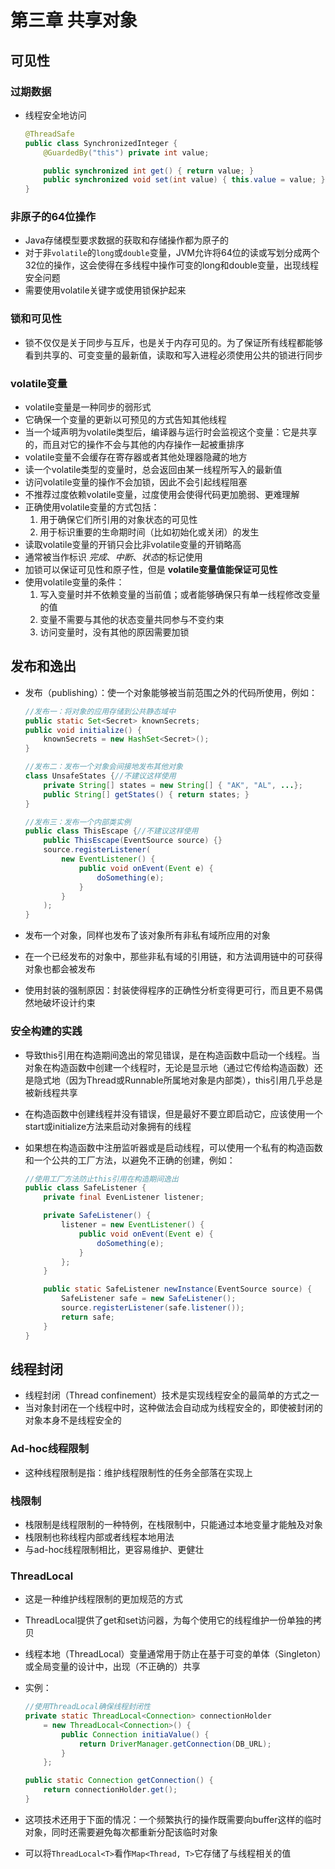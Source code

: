# 第三章 共享对象

## 可见性

### 过期数据

+ 线程安全地访问

    ```java
    @ThreadSafe
    public class SynchronizedInteger {
        @GuardedBy("this") private int value;

        public synchronized int get() { return value; }
        public synchronized void set(int value) { this.value = value; }
    }
    ```

### 非原子的64位操作

+ Java存储模型要求数据的获取和存储操作都为原子的
+ 对于非`volatile`的`long`或`double`变量，JVM允许将64位的读或写划分成两个32位的操作，这会使得在多线程中操作可变的long和double变量，出现线程安全问题
+ 需要使用volatile关键字或使用锁保护起来

### 锁和可见性

+ 锁不仅仅是关于同步与互斥，也是关于内存可见的。为了保证所有线程都能够看到共享的、可变变量的最新值，读取和写入进程必须使用公共的锁进行同步

### volatile变量

+ volatile变量是一种同步的弱形式
+ 它确保一个变量的更新以可预见的方式告知其他线程
+ 当一个域声明为volatile类型后，编译器与运行时会监视这个变量：它是共享的，而且对它的操作不会与其他的内存操作一起被重排序
+ volatile变量不会缓存在寄存器或者其他处理器隐藏的地方
+ 读一个volatile类型的变量时，总会返回由某一线程所写入的最新值
+ 访问volatile变量的操作不会加锁，因此不会引起线程阻塞
+ 不推荐过度依赖volatile变量，过度使用会使得代码更加脆弱、更难理解
+ 正确使用volatile变量的方式包括：
    1. 用于确保它们所引用的对象状态的可见性
    2. 用于标识重要的生命期时间（比如初始化或关闭）的发生
+ 读取volatile变量的开销只会比非volatile变量的开销略高
+ 通常被当作标识 *完成*、*中断*、*状态*的标记使用
+ 加锁可以保证可见性和原子性，但是 **volatile变量值能保证可见性**
+ 使用volatile变量的条件：
    1. 写入变量时并不依赖变量的当前值；或者能够确保只有单一线程修改变量的值
    2. 变量不需要与其他的状态变量共同参与不变约束
    3. 访问变量时，没有其他的原因需要加锁

## 发布和逸出

+ 发布（publishing）：使一个对象能够被当前范围之外的代码所使用，例如：

    ```java
    //发布一：将对象的应用存储到公共静态域中
    public static Set<Secret> knownSecrets;
    public void initialize() {
        knownSecrets = new HashSet<Secret>();
    }

    //发布二：发布一个对象会间接地发布其他对象
    class UnsafeStates {//不建议这样使用
        private String[] states = new String[] { "AK", "AL", ...};
        public String[] getStates() { return states; }
    }

    //发布三：发布一个内部类实例
    public class ThisEscape {//不建议这样使用
        public ThisEscape(EventSource source) {}
        source.registerListener(
            new EventListener() {
                public void onEvent(Event e) {
                    doSomething(e);
                }
            }
        );
    }
    ```

+ 发布一个对象，同样也发布了该对象所有非私有域所应用的对象
+ 在一个已经发布的对象中，那些非私有域的引用链，和方法调用链中的可获得对象也都会被发布
+ 使用封装的强制原因：封装使得程序的正确性分析变得更可行，而且更不易偶然地破坏设计约束

### 安全构建的实践

+ 导致this引用在构造期间逸出的常见错误，是在构造函数中启动一个线程。当对象在构造函数中创建一个线程时，无论是显示地（通过它传给构造函数）还是隐式地（因为Thread或Runnable所属地对象是内部类），this引用几乎总是被新线程共享
+ 在构造函数中创建线程并没有错误，但是最好不要立即启动它，应该使用一个start或initialize方法来启动对象拥有的线程
+ 如果想在构造函数中注册监听器或是启动线程，可以使用一个私有的构造函数和一个公共的工厂方法，以避免不正确的创建，例如：

    ```java
    //使用工厂方法防止this引用在构造期间逸出
    public class SafeListener {
        private final EvenListener listener;

        private SafeListener() {
            listener = new EventListener() {
                public void onEvent(Event e) {
                    doSomething(e);
                }
            };
        }

        public static SafeListener newInstance(EventSource source) {
            SafeListener safe = new SafeListener();
            source.registerListener(safe.listener());
            return safe;
        }
    }
    ```

## 线程封闭

+ 线程封闭（Thread confinement）技术是实现线程安全的最简单的方式之一
+ 当对象封闭在一个线程中时，这种做法会自动成为线程安全的，即使被封闭的对象本身不是线程安全的

### Ad-hoc线程限制

+ 这种线程限制是指：维护线程限制性的任务全部落在实现上

### 栈限制

+ 栈限制是线程限制的一种特例，在栈限制中，只能通过本地变量才能触及对象
+ 栈限制也称线程内部或者线程本地用法
+ 与ad-hoc线程限制相比，更容易维护、更健壮

### ThreadLocal

+ 这是一种维护线程限制的更加规范的方式
+ ThreadLocal提供了get和set访问器，为每个使用它的线程维护一份单独的拷贝
+ 线程本地（ThreadLocal）变量通常用于防止在基于可变的单体（Singleton）或全局变量的设计中，出现（不正确的）共享
+ 实例：

    ```java
    //使用ThreadLocal确保线程封闭性
    private static ThreadLocal<Connection> connectionHolder
        = new ThreadLocal<Connection>() {
            public Connection initiaValue() {
                return DriverManager.getConnection(DB_URL);
            }
        };

    public static Connection getConnection() {
        return connectionHolder.get();
    }
    ```

+ 这项技术还用于下面的情况：一个频繁执行的操作既需要向buffer这样的临时对象，同时还需要避免每次都重新分配该临时对象
+ 可以将`ThreadLocal<T>`看作`Map<Thread, T>`它存储了与线程相关的值
